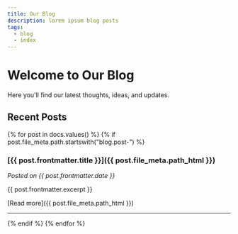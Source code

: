 ```yaml
---
title: Our Blog
description: lorem ipsum blog posts
tags:
  - blog
  - index
---
```


# Welcome to Our Blog

Here you'll find our latest thoughts, ideas, and updates.

## Recent Posts

{% for post in docs.values() %}
{% if post.file_meta.path.startswith("blog.post-") %}
### [{{ post.frontmatter.title }}]({{ post.file_meta.path_html }})

*Posted on {{ post.frontmatter.date }}*

{{ post.frontmatter.excerpt }}

[Read more]({{ post.file_meta.path_html }})

---
{% endif %}
{% endfor %}